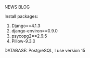 NEWS BLOG

Install packages:
1. Django==4.1.3
2. django-environ==0.9.0
3. psycopg2==2.9.5
4. Pillow-9.3.0

DATABASE:  PostgreSQL, I use version 15
